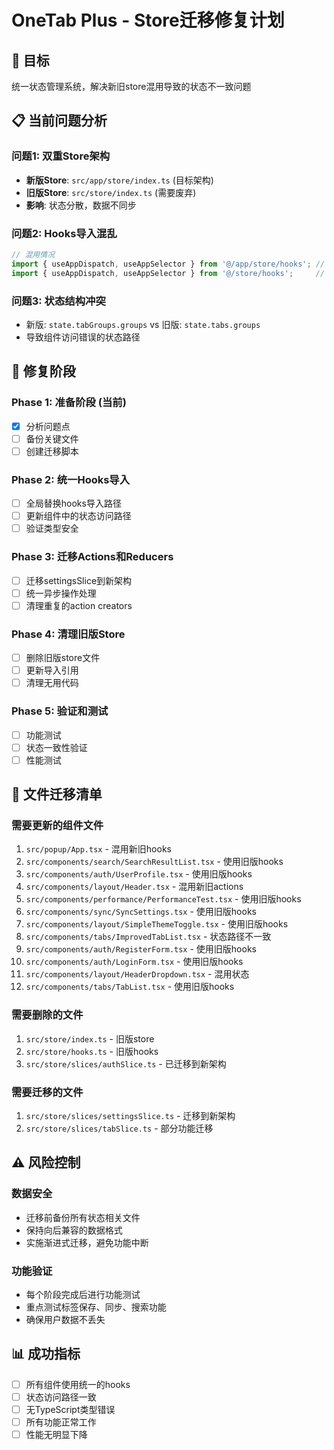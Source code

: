 # OneTab Plus - Store迁移修复计划

## 🎯 目标
统一状态管理系统，解决新旧store混用导致的状态不一致问题

## 📋 当前问题分析

### 问题1: 双重Store架构
- **新版Store**: `src/app/store/index.ts` (目标架构)
- **旧版Store**: `src/store/index.ts` (需要废弃)
- **影响**: 状态分散，数据不同步

### 问题2: Hooks导入混乱
```typescript
// 混用情况
import { useAppDispatch, useAppSelector } from '@/app/store/hooks'; // 新版
import { useAppDispatch, useAppSelector } from '@/store/hooks';     // 旧版
```

### 问题3: 状态结构冲突
- 新版: `state.tabGroups.groups` vs 旧版: `state.tabs.groups`
- 导致组件访问错误的状态路径

## 🚀 修复阶段

### Phase 1: 准备阶段 (当前)
- [x] 分析问题点
- [ ] 备份关键文件
- [ ] 创建迁移脚本

### Phase 2: 统一Hooks导入
- [ ] 全局替换hooks导入路径
- [ ] 更新组件中的状态访问路径
- [ ] 验证类型安全

### Phase 3: 迁移Actions和Reducers
- [ ] 迁移settingsSlice到新架构
- [ ] 统一异步操作处理
- [ ] 清理重复的action creators

### Phase 4: 清理旧版Store
- [ ] 删除旧版store文件
- [ ] 更新导入引用
- [ ] 清理无用代码

### Phase 5: 验证和测试
- [ ] 功能测试
- [ ] 状态一致性验证
- [ ] 性能测试

## 📁 文件迁移清单

### 需要更新的组件文件
1. `src/popup/App.tsx` - 混用新旧hooks
2. `src/components/search/SearchResultList.tsx` - 使用旧版hooks
3. `src/components/auth/UserProfile.tsx` - 使用旧版hooks
4. `src/components/layout/Header.tsx` - 混用新旧actions
5. `src/components/performance/PerformanceTest.tsx` - 使用旧版hooks
6. `src/components/sync/SyncSettings.tsx` - 使用旧版hooks
7. `src/components/layout/SimpleThemeToggle.tsx` - 使用旧版hooks
8. `src/components/tabs/ImprovedTabList.tsx` - 状态路径不一致
9. `src/components/auth/RegisterForm.tsx` - 使用旧版hooks
10. `src/components/auth/LoginForm.tsx` - 使用旧版hooks
11. `src/components/layout/HeaderDropdown.tsx` - 混用状态
12. `src/components/tabs/TabList.tsx` - 使用旧版hooks

### 需要删除的文件
1. `src/store/index.ts` - 旧版store
2. `src/store/hooks.ts` - 旧版hooks
3. `src/store/slices/authSlice.ts` - 已迁移到新架构

### 需要迁移的文件
1. `src/store/slices/settingsSlice.ts` - 迁移到新架构
2. `src/store/slices/tabSlice.ts` - 部分功能迁移

## ⚠️ 风险控制

### 数据安全
- 迁移前备份所有状态相关文件
- 保持向后兼容的数据格式
- 实施渐进式迁移，避免功能中断

### 功能验证
- 每个阶段完成后进行功能测试
- 重点测试标签保存、同步、搜索功能
- 确保用户数据不丢失

## 📊 成功指标
- [ ] 所有组件使用统一的hooks
- [ ] 状态访问路径一致
- [ ] 无TypeScript类型错误
- [ ] 所有功能正常工作
- [ ] 性能无明显下降
